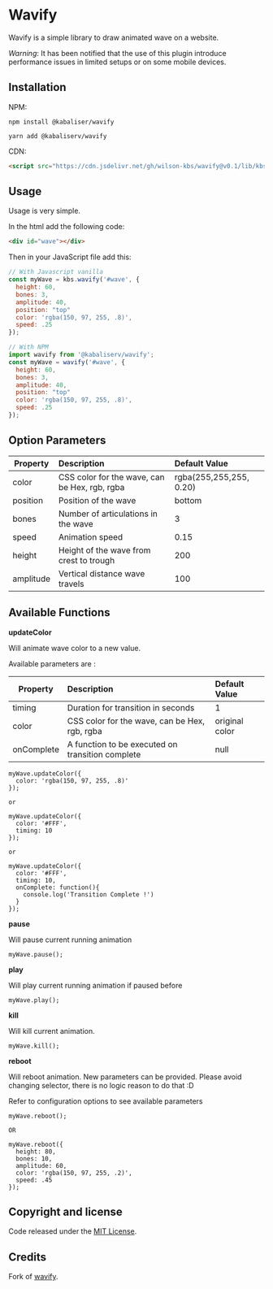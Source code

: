 # Wavify

Wavify is a simple library to draw animated wave on a website.

_Warning_: It has been notified that the use of this plugin introduce performance issues in limited setups or on some mobile devices.

## Installation

NPM:

```console
npm install @kabaliser/wavify

yarn add @kabaliserv/wavify
```

CDN:

```html
<script src="https://cdn.jsdelivr.net/gh/wilson-kbs/wavify@v0.1/lib/kbs-wavify.min.js"></script>
```

## Usage

Usage is very simple.

In the html add the following code:

```html
<div id="wave"></div>
```

Then in your JavaScript file add this:

```js
// With Javascript vanilla
const myWave = kbs.wavify('#wave', {
  height: 60,
  bones: 3,
  amplitude: 40,
  position: "top"
  color: 'rgba(150, 97, 255, .8)',
  speed: .25
});

// With NPM
import wavify from '@kabaliserv/wavify';
const myWave = wavify('#wave', {
  height: 60,
  bones: 3,
  amplitude: 40,
  position: "top"
  color: 'rgba(150, 97, 255, .8)',
  speed: .25
});
```

## Option Parameters

| **Property** | **Description**                               | **Default Value**       |
| ------------ | :-------------------------------------------- | :---------------------- |
| color        | CSS color for the wave, can be Hex, rgb, rgba | rgba(255,255,255, 0.20) |
| position     | Position of the wave                          | bottom                  |
| bones        | Number of articulations in the wave           | 3                       |
| speed        | Animation speed                               | 0.15                    |
| height       | Height of the wave from crest to trough       | 200                     |
| amplitude    | Vertical distance wave travels                | 100                     |

## Available Functions

**updateColor**

Will animate wave color to a new value.

Available parameters are :

| **Property** | **Description**                                  | **Default Value** |
| ------------ | :----------------------------------------------- | :---------------- |
| timing       | Duration for transition in seconds               | 1                 |
| color        | CSS color for the wave, can be Hex, rgb, rgba    | original color    |
| onComplete   | A function to be executed on transition complete | null              |

```
myWave.updateColor({
  color: 'rgba(150, 97, 255, .8)'
});

or

myWave.updateColor({
  color: '#FFF',
  timing: 10
});

or

myWave.updateColor({
  color: '#FFF',
  timing: 10,
  onComplete: function(){
    console.log('Transition Complete !')
  }
});
```

**pause**

Will pause current running animation

```
myWave.pause();
```

**play**

Will play current running animation if paused before

```
myWave.play();
```

**kill**

Will kill current animation.

```
myWave.kill();
```

**reboot**

Will reboot animation. New parameters can be provided. Please avoid changing selector, there is no logic reason to do that :D

Refer to configuration options to see available parameters

```
myWave.reboot();

OR

myWave.reboot({
  height: 80,
  bones: 10,
  amplitude: 60,
  color: 'rgba(150, 97, 255, .2)',
  speed: .45
});
```

## Copyright and license

Code released under the [MIT License](https://github.com/peacepostman/wavify/blob/master/LICENSE).

## Credits

Fork of [wavify](https://github.com/peacepostman/wavify).
